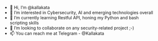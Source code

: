 - 👋 Hi, I’m @kallakata
- 👀 I’m interested in Cybersecurity, AI and emerging technologies overall
- 🌱 I’m currently learning Restful API, honing my Python and bash scripting skills
- 💞️ I’m looking to collaborate on any security-related project ;-)
- 📫 You can reach me at Telegram - @Kallakata

<!---
kallakata/kallakata is a ✨ special ✨ repository because its `README.md` (this file) appears on your GitHub profile.
You can click the Preview link to take a look at your changes.
--->
